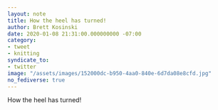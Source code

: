 ```yaml
---
layout: note
title: How the heel has turned!
author: Brett Kosinski
date: 2020-01-08 21:31:00.000000000 -07:00
category:
- tweet
- knitting
syndicate_to:
- twitter
image: "/assets/images/152000dc-b950-4aa0-840e-6d7da08e8cfd.jpg"
no_fediverse: true
---
```

How the heel has turned!